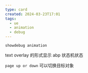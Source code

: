 ```yaml
---
type: card
created: 2024-03-23T17:01
tags:
  - ue
  - animation
  - debug
---
```


```
showdebug animation
```

text overlay 的形式显示 abp 状态机状态

`page up or down` 可以切换目标对象